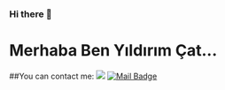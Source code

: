### Hi there 👋

<!--
**YildirimCat/YildirimCat** is a ✨ _special_ ✨ repository because its `README.md` (this file) appears on your GitHub profile.

Here are some ideas to get you started:

- 🔭 I’m currently working on ...
- 🌱 I’m currently learning ...
- 👯 I’m looking to collaborate on ...
- 🤔 I’m looking for help with ...
- 💬 Ask me about ...
- 📫 How to reach me: ...
- 😄 Pronouns: ...
- ⚡ Fun fact: ...
-->
# Merhaba Ben Yıldırım Çat...

##You can contact me:
[![](https://img.shields.io/badge/linkedin-%230077B5.svg?&style=for-the-badge&logo=linkedin&logoColor=white)](https://www.linkedin.com/in/yıldırım-çat-8467aa193/)
[![Mail Badge](https://img.shields.io/badge/yldrmcat68@gmail.com-c14438?style=for-the-badge&logo=Gmail&logoColor=white&link=mailto:yldrmcat68@gmail.com)](mailto:yldrmcat68@gmail.com)

